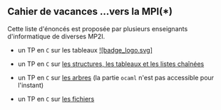 ## Cahier de vacances ...vers la MPI(*)

Cette liste d'énoncés est proposée par plusieurs enseignants
d'informatique de diverses MP2I.


* un TP en `C` sur les tableaux [![badge_logo.svg]](https://mybinder.org/v2/gh/inesKKK/mp2i-pv-binder/main?urlpath=git-pull%3Frepo%3Dhttps%253A%252F%252Fgithub.com%252FinesKKK%252Fmp2i-pv%26urlpath%3Dtree%252Fmp2i-pv%252Fdocs%252FTP%252FTP6.ipynb%26branch%3Dmain)

* un TP en `C` sur [les structures, les tableaux et les listes
  chaînées](https://ineskkk.github.io/mp2i-pv/TPC/TP8/tp8.html)
  
* un TP en `C` sur [les
  arbres](https://ineskkk.github.io/mp2i-pv/TPC/TP15/tp15.html) (la
  partie `ocaml` n'est pas accessible pour l'instant)
  
* un TP en `C` sur [les
  fichiers](https://ineskkk.github.io/mp2i-pv/TPC/TP22/tp22.html)

